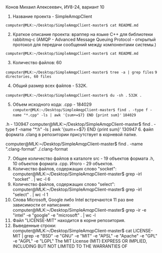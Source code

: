 Конов Михаил Алексеевич, ИУ8-24, вариант 10

1. Название проекта - SimpleAmqpClient

```computer@MLK:~/Desktop/SimpleAmqpClient-master$ cat README.md```

2. Краткое описание проекта: враппер на языке C++ для библиотеки rabbitmq-c (AMQP - Advanced Message Queuing Protocol - открытый протокол для передачи сообщений между компонентами системы.)

```computer@MLK:~/Desktop/SimpleAmqpClient-master$ cat README.md```

3. Количество файлов: 60

```computer@MLK:~/Desktop/SimpleAmqpClient-master$ tree -a | grep files```
```9 directories, 60 files```

4. Общий размер всех файлов - 532K.

```computer@MLK:~/Desktop/SimpleAmqpClient-master$ du -sh .```
```532K	.```

5. Объем исходного кода:
.cpp - 184029
```computer@MLK:~/Desktop/SimpleAmqpClient-master$ find . -type f -name "*.cpp" -ls | awk '{sum+=$7} END {print sum}'```
```184029```

.h - 130947
computer@MLK:~/Desktop/SimpleAmqpClient-master$ find . -type f -name "*.h" -ls | awk '{sum+=$7} END {print sum}'
130947
6. файл формата .clang в репозитории присутствует в корневой папке.

computer@MLK:~/Desktop/SimpleAmqpClient-master$ find . -name ".clang-format"
./.clang-format

7. Общее количество файлов в каталоге src - 19 объектов формата .h, 10 объектов формата .cpp. Итого - 29 объектов.
8. Количество файлов, содержащих слово "socket": 
computer@MLK:~/Desktop/SimpleAmqpClient-master$ grep -irl "socket" . | wc -l
6
9. Количество файлов, содержащих слово "select": 
computer@MLK:~/Desktop/SimpleAmqpClient-master$ grep -irl "select" . | wc -l
1
10. Слова Microsoft, Google либо Intel встречаются 11 раз вне зависимости от написания:
computer@MLK:~/Desktop/SimpleAmqpClient-master$ grep -ir -e "intel" -e "google" -e "microsoft" . | wc -l 
11. Файл "LICENSE-MIT" находится в корне репозитория.
12. Выведенные строки:	
computer@MLK:~/Desktop/SimpleAmqpClient-master$ cat LICENSE-MIT | grep -e "BSD" -e "GNU" -e "MIT" -e "APSL" -e "Apache" -e "GPL" -e "AGPL" -e "LGPL"
The MIT License (MIT)
EXPRESS OR IMPLIED, INCLUDING BUT NOT LIMITED TO THE WARRANTIES OF

